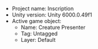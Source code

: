 <!-- UNITY CODE ASSIST INSTRUCTIONS START -->
- Project name: Inscription
- Unity version: Unity 6000.0.49f1
- Active game object:
  - Name: Creature Presenter
  - Tag: Untagged
  - Layer: Default
<!-- UNITY CODE ASSIST INSTRUCTIONS END -->